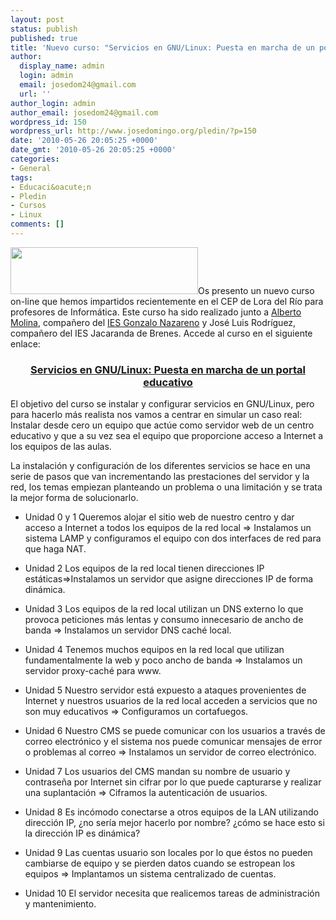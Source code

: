 ```yaml
---
layout: post
status: publish
published: true
title: 'Nuevo curso: "Servicios en GNU/Linux: Puesta en marcha de un portal educativo"'
author:
  display_name: admin
  login: admin
  email: josedom24@gmail.com
  url: ''
author_login: admin
author_email: josedom24@gmail.com
wordpress_id: 150
wordpress_url: http://www.josedomingo.org/pledin/?p=150
date: '2010-05-26 20:05:25 +0000'
date_gmt: '2010-05-26 20:05:25 +0000'
categories:
- General
tags:
- Educaci&oacute;n
- Pledin
- Cursos
- Linux
comments: []
---
```

<p><a href="http://www.josedomingo.org/pledin/wp-content/uploads/2010/05/titulo.jpg"><img class="aligncenter size-medium wp-image-151" title="titulo" src="http://www.josedomingo.org/pledin/wp-content/uploads/2010/05/titulo-300x75.jpg" alt="" width="300" height="75" /></a>Os presento un nuevo curso on-line que hemos impartidos recientemente en el CEP de Lora del R&iacute;o para profesores de Inform&aacute;tica. Este curso ha sido realizado junto a <a href="http://albertomolina.wordpress.com/">Alberto Molina</a>, compa&ntilde;ero del <a href="http://informatica.gonzalonazareno.org">IES Gonzalo Nazareno</a> y Jos&eacute; Luis Rodr&iacute;guez, compa&ntilde;ero del IES Jacaranda de Brenes. Accede al curso en el siguiente enlace:</p>
<h3 style="text-align: center;"><a href="http://www.josedomingo.org/web/course/view.php?id=65">Servicios en GNU/Linux: Puesta en marcha de un portal educativo</a></h3>
<p>El objetivo del curso se instalar y configurar servicios en GNU/Linux, pero para hacerlo m&aacute;s realista nos vamos a centrar en simular un caso real: Instalar desde cero un equipo que act&uacute;e como servidor web de un centro educativo y que a su vez sea el equipo que proporcione acceso a Internet a los equipos de las aulas.</p>
<p>La instalaci&oacute;n y configuraci&oacute;n de los diferentes servicios se hace en una serie de pasos que van incrementando las prestaciones del servidor y la red, los temas empiezan planteando un problema o una limitaci&oacute;n y se trata la mejor forma de solucionarlo.</p>
<ul>
<li>Unidad 0 y 1 Queremos alojar el sitio web de nuestro centro y dar acceso a Internet a todos los equipos de la red local &rArr; Instalamos un sistema LAMP y configuramos el equipo con dos interfaces de red para que haga NAT.</li>
</ul>
<ul>
<li>Unidad 2 Los equipos de la red local tienen direcciones IP est&aacute;ticas&rArr;Instalamos un servidor que asigne direcciones IP de forma din&aacute;mica.</li>
</ul>
<ul>
<li>Unidad 3 Los equipos de la red local utilizan un DNS externo lo que provoca peticiones m&aacute;s lentas y consumo innecesario de ancho de banda &rArr; Instalamos un servidor DNS cach&eacute; local.</li>
</ul>
<ul>
<li>Unidad 4 Tenemos muchos equipos en la red local que utilizan fundamentalmente la web y poco ancho de banda &rArr; Instalamos un servidor proxy-cach&eacute; para www.</li>
</ul>
<ul>
<li>Unidad 5 Nuestro servidor est&aacute; expuesto a ataques provenientes de Internet y nuestros usuarios de la red local acceden a servicios que no son muy educativos &rArr; Configuramos un cortafuegos.</li>
</ul>
<ul>
<li>Unidad 6 Nuestro CMS se puede comunicar con los usuarios a trav&eacute;s de correo electr&oacute;nico y el sistema nos puede comunicar mensajes de error o problemas al correo &rArr; Instalamos un servidor de correo electr&oacute;nico.</li>
</ul>
<ul>
<li>Unidad 7 Los usuarios del CMS mandan su nombre de usuario y contrase&ntilde;a por Internet sin cifrar por lo que puede capturarse y realizar una suplantaci&oacute;n &rArr; Ciframos la autenticaci&oacute;n de usuarios.</li>
</ul>
<ul>
<li>Unidad 8 Es inc&oacute;modo conectarse a otros equipos de la LAN utilizando direcci&oacute;n IP, &iquest;no ser&iacute;a mejor hacerlo por nombre? &iquest;c&oacute;mo se hace esto si la direcci&oacute;n IP es din&aacute;mica?</li>
</ul>
<ul>
<li>Unidad 9 Las cuentas usuario son locales por lo que &eacute;stos no pueden cambiarse de equipo y se pierden datos cuando se estropean los equipos &rArr; Implantamos un sistema centralizado de cuentas.</li>
</ul>
<ul>
<li>Unidad 10 El servidor necesita que realicemos tareas de administraci&oacute;n y mantenimiento.</li>
</ul>
